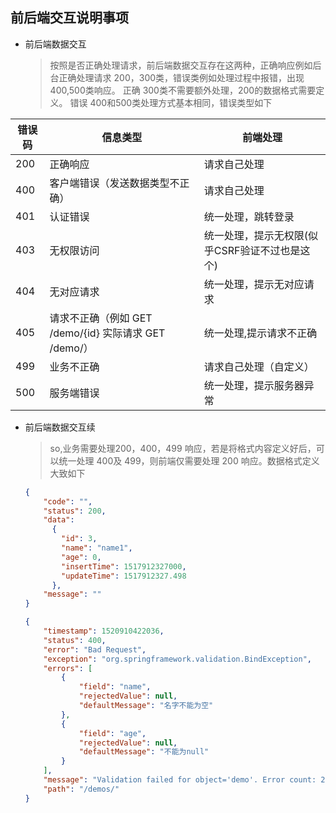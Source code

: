 ## 前后端交互说明事项
  * 前后端数据交互
    >按照是否正确处理请求，前后端数据交互存在这两种，正确响应例如后台正确处理请求 200，300类，错误类例如处理过程中报错，出现400,500类响应。
    正确 300类不需要额外处理，200的数据格式需要定义。
    错误 400和500类处理方式基本相同，错误类型如下

| 错误码 | 信息类型 | 前端处理 |
| -- | -- |-- |
| 200 | 正确响应 | 请求自己处理 |
| 400 | 客户端错误（发送数据类型不正确） | 请求自己处理 |
| 401 | 认证错误 | 统一处理，跳转登录 |
| 403 | 无权限访问 | 统一处理，提示无权限(似乎CSRF验证不过也是这个)  |
| 404 | 无对应请求 | 统一处理，提示无对应请求  |
| 405 | 请求不正确（例如 GET /demo/{id} 实际请求 GET /demo/） | 统一处理,提示请求不正确 |
| 499 | 业务不正确 | 请求自己处理（自定义）|
| 500 | 服务端错误 | 统一处理，提示服务器异常  |

  * 前后端数据交互续
    > so,业务需要处理200，400，499 响应，若是将格式内容定义好后，可以统一处理 400及 499，则前端仅需要处理 200 响应。数据格式定义大致如下

    ```json
    {
        "code": "",
        "status": 200,
        "data":
          {
            "id": 3,
            "name": "name1",
            "age": 0,
            "insertTime": 1517912327000,
            "updateTime": 1517912327.498
          },
        "message": ""
    }
    ```
    ```json
    {
        "timestamp": 1520910422036,
        "status": 400,
        "error": "Bad Request",
        "exception": "org.springframework.validation.BindException",
        "errors": [
            {
                "field": "name",
                "rejectedValue": null,
                "defaultMessage": "名字不能为空"
            },
            {
                "field": "age",
                "rejectedValue": null,
                "defaultMessage": "不能为null"
            }
        ],
        "message": "Validation failed for object='demo'. Error count: 2",
        "path": "/demos/"
    }    
    ```
